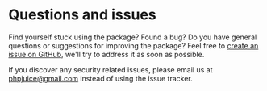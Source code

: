 # Questions and issues

Find yourself stuck using the package? Found a bug? Do you have general questions or suggestions for improving the package? 
Feel free to [create an issue on GitHub](https://github.com/phpjuice/paypal-checkout-sdk/issues), we'll try to address it as soon as possible.

If you discover any security related issues, please email us at phpjuice@gmail.com instead of using the issue tracker.

